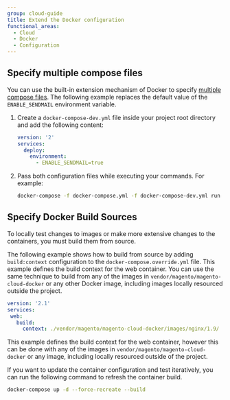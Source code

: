 ```yaml
---
group: cloud-guide
title: Extend the Docker configuration
functional_areas:
  - Cloud
  - Docker
  - Configuration
---
```


## Specify multiple compose files

You can use the built-in extension mechanism of Docker to specify [multiple compose files]. The following example replaces the default value of the `ENABLE_SENDMAIL` environment variable.

1. Create a `docker-compose-dev.yml` file inside your project root directory and add the following content:

   ```yaml
   version: '2'
   services:
     deploy:
       environment:
         - ENABLE_SENDMAIL=true
   ```

1. Pass both configuration files while executing your commands. For example:

   ```bash
   docker-compose -f docker-compose.yml -f docker-compose-dev.yml run deploy bash
   ```

## Specify Docker Build Sources
To locally test changes to images or make more extensive changes to the containers, you must build them from source.

The following example shows how to build from source by adding `build:context` configuration  to the `docker-compose.override.yml` file. This example defines the build context for the web container. You can use the same technique to build from any of the images in `vendor/magento/magento-cloud-docker` or any other Docker image, including images locally resourced outside the project.

```yaml
version: '2.1'
services:
 web:
   build:
     context: ./vendor/magento/magento-cloud-docker/images/nginx/1.9/
```
This example defines the build context for the web container, however this can be done with any of the images in `vendor/magento/magento-cloud-docker` or any image, including locally resourced outside of the project.

If you want to update the container configuration and test iteratively, you can run the following command to refresh the container build.

```bash
docker-compose up -d --force-recreate --build
```

[multiple compose files]: https://docs.docker.com/compose/reference/overview/#specifying-multiple-compose-files
